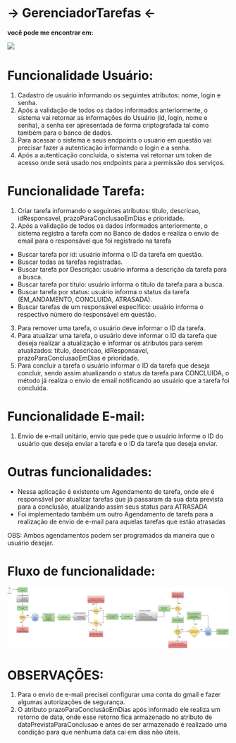 # -> GerenciadorTarefas <-

 <p><b>você pode me encontrar em:</b></p>
  <a href="https://www.linkedin.com/in/brunno-danyel-739a90231/">
  <img src="https://img.shields.io/badge/linkedin-%230077B5.svg?style=for-the-badge&logo=linkedin&logoColor=white">
  </a>

# Funcionalidade Usuário:

1. Cadastro de usuário informando os seguintes atributos: nome, login e senha.
2.  Após a validação de todos os dados informados anteriormente, o sistema vai retornar as informações do Usuário (id, login, nome e senha), a senha ser apresentada de forma criptografada tal como também para o banco de dados.
3.  Para acessar o sistema e seus endpoints o usuário em questão vai precisar fazer a autenticação informando o login e a senha.
4.  Após a autenticação concluída, o sistema vai retornar um token de acesso onde será usado nos endpoints para a permissão dos serviços.

# Funcionalidade Tarefa:

1. Criar tarefa informando o seguintes atributos: titulo, descricao, idResponsavel, prazoParaConclusaoEmDias e prioridade.
2. Após a validação de todos os dados informados anteriormente, o sistema registra a tarefa com no Banco de dados e realiza o envio de email para o responsável que foi registrado na tarefa

* Buscar tarefa por id: usuário informa o ID da tarefa em questão.
* Buscar todas as tarefas registradas.
* Buscar tarefa por Descrição: usuário informa a descrição da tarefa para a busca.
* Buscar tarefa por titulo: usuário informa o titulo da tarefa para a busca.
* Buscar tarefa por status: usuário informa o status da tarefa (EM_ANDAMENTO, CONCLUIDA, ATRASADA).
* Buscar tarefas de um responsável específico: usuário informa o respectivo número do responsável em questão.

3. Para remover uma tarefa, o usuário deve informar o ID da tarefa.
4. Para atualizar uma tarefa, o usuário deve informar o ID da tarefa que deseja realizar a atualização e informar os atributos para serem atualizados:  titulo, descricao, idResponsavel, prazoParaConclusaoEmDias e prioridade.
5. Para concluir a tarefa o usuário informar o ID da tarefa que deseja concluir, sendo assim atualizando o status da tarefa para CONCLUIDA, o método já realiza o envio de email notificando ao usuário que a tarefa foi concluida.

# Funcionalidade E-mail:

1. Envio de e-mail unitário, envio que pede que o usuário informe o ID do usuário que deseja enviar a tarefa e o ID da tarefa que deseja enviar.

# Outras funcionalidades:
  
  * Nessa aplicação é existente um Agendamento de tarefa, onde ele é responsável por atualizar tarefas que já passaram da sua data prevista para a conclusão, atualizando assim seus status para ATRASADA
  * Foi implementado também um outro Agendamento de tarefa para a realização de envio de e-mail para aquelas tarefas que estão atrasadas

OBS: Ambos agendamentos podem ser programados da maneira que o usuário desejar.

# Fluxo de funcionalidade:
![Gerenciador-de-Tarefa-fluxo](https://github.com/Brunno-Danyel/Projeto-Gerenciador-de-tarefas/blob/main/Documentos/Gerenciador-de-Tarefa-fluxo.png)



# OBSERVAÇÕES: 
1. Para o envio de e-mail precisei configurar uma conta do gmail e fazer algumas autorizações de segurança.
2. O atributo prazoParaConclusãoEmDias após informado ele realiza um retorno de data, onde esse retorno fica armazenado no atributo de dataPrevistaParaConclusao e antes de ser armazenado é realizado uma condição para que nenhuma data cai em dias não úteis.


